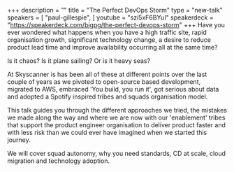 +++
description = ""
title = "The Perfect DevOps Storm"
type = "new-talk"
speakers = [
        "paul-gillespie",
]
youtube = "szi5xF6BYuI"
speakerdeck = "https://speakerdeck.com/bigpg/the-perfect-devops-storm"
+++
Have you ever wondered what happens when you have a high traffic site, rapid organisation growth, significant technology change, a desire to reduce product lead time and improve availability occurring all at the same time?

Is it chaos? Is it plane sailing? Or is it heavy seas? 

At Skyscanner is has been all of these at different points over the last couple of years as we pivoted to open-source based development, migrated to AWS, embraced 'You build, you run it', got serious about data and adopted a Spotify inspired tribes and squads organisation model. 

This talk guides you through the different approaches we tried, the mistakes we made along the way and where we are now with our 'enablement' tribes that support the product engineer organisation to deliver product faster and with less risk than we could ever have imagined when we started this journey.

We will cover squad autonomy, why you need standards, CD at scale, cloud migration and technology adoption.